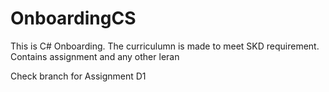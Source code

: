 # OnboardingCS
This is C# Onboarding. The curriculumn is made to meet SKD requirement. Contains assignment and any other leran

Check branch for Assignment D1
